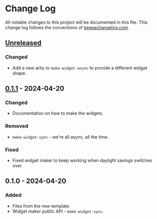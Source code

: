 # Change Log
All notable changes to this project will be documented in this file. This change log follows the conventions of [keepachangelog.com](http://keepachangelog.com/).

## [Unreleased]
### Changed
- Add a new arity to `make-widget-async` to provide a different widget shape.

## [0.1.1] - 2024-04-20
### Changed
- Documentation on how to make the widgets.

### Removed
- `make-widget-sync` - we're all async, all the time.

### Fixed
- Fixed widget maker to keep working when daylight savings switches over.

## 0.1.0 - 2024-04-20
### Added
- Files from the new template.
- Widget maker public API - `make-widget-sync`.

[Unreleased]: https://sourcehost.site/your-name/clojure-colecoes-no-dia-a-dia/compare/0.1.1...HEAD
[0.1.1]: https://sourcehost.site/your-name/clojure-colecoes-no-dia-a-dia/compare/0.1.0...0.1.1
